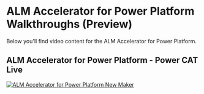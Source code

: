 # ALM Accelerator for Power Platform Walkthroughs (Preview)
Below you'll find video content for the ALM Accelerator for Power Platform.

## ALM Accelerator for Power Platform - Power CAT Live
[![ALM Accelerator for Power Platform New Maker](http://img.youtube.com/vi/daK6LuR9Uuk/0.jpg)](https://www.youtube.com/watch?v=daK6LuR9Uuk "ALM Accelerator for Power Platform on Power CAT Live")

